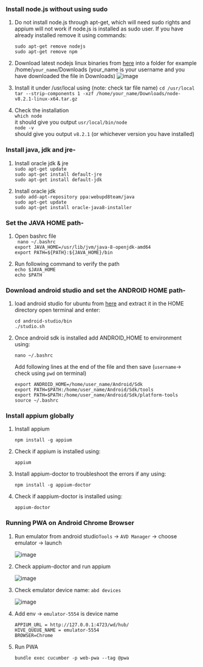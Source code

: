 ### Install node.js without using sudo
1. Do not install node.js through apt-get, which will need sudo rights and appium will not work if node.js is installed as sudo user. If you have already installed remove it using commands:

   `sudo apt-get remove nodejs`\
   `sudo apt-get remove npm`
2. Download latest nodejs linux binaries from [here](https://nodejs.org/download/release/latest/) 
                                              into a folder for example /home/`your_name`/Downloads (your_name is your username and you have downloaded the file in Downloads)
![image](https://user-images.githubusercontent.com/19463315/40552716-b71c3542-606a-11e8-911a-27403bdc008b.png)
                                              
3. Install it under /usr/local using (note: check tar file name)
  `cd /usr/local
 tar --strip-components 1 -xzf /home/your_name/Downloads/node-v8.2.1-linux-x64.tar.gz`
        
4. Check the installation\
  `which node`\
  it should give you output `usr/local/bin/node`\
  `node -v` \
should give you output `v8.2.1` (or whichever version you have installed)
                                      
### Install java, jdk and jre-
 1. Install oracle jdk  & jre\
    `sudo apt-get update`\
    `sudo apt-get install default-jre`\
    `sudo apt-get install default-jdk`
 
 2. Install oracle jdk\
    `sudo add-apt-repository ppa:webupd8team/java`\
    `sudo apt-get update`\
    `sudo apt-get install oracle-java8-installer`
 
### Set the JAVA HOME path-
 1. Open bashrc file\
   ` nano ~/.bashrc`\
   `export JAVA_HOME=/usr/lib/jvm/java-8-openjdk-amd64`\
   `export PATH=${PATH}:${JAVA_HOME}/bin`
 
 2. Run following command to verify the path\
    `echo $JAVA_HOME`\
    `echo $PATH`

### Download android studio and set the ANDROID HOME path-

1. load android studio for ubuntu from [here](https://developer.android.com/studio/) and extract it in the HOME directory
open terminal and enter:

    `cd android-studio/bin`\
    `./studio.sh`

2. Once android sdk is installed add ANDROID_HOME to environment using:

    `nano ~/.bashrc`
    
    Add following lines at the end of the file and then save (`username`-> check using `pwd` on terminal)
    
    `export ANDROID_HOME=/home/user_name/Android/Sdk`\
    `export PATH=$PATH:/home/user_name/Android/Sdk/tools`\
    `export PATH=$PATH:/home/user_name/Android/Sdk/platform-tools`\
    `source ~/.bashrc`
    
### Install appium globally
 1. Install appium
 
    `npm install -g appium`
 
 2. Check if appium is installed using:
   
     `appium`
   
 3. Install appium-doctor to troubleshoot the errors if any using:
  
    `npm install -g appium-doctor`
 
 4. Check if aappium-doctor is installed using:
  
    `appium-doctor`

### Running PWA on Android Chrome Browser
 1. Run emulator from android studio`Tools` -> `AVD Manager` -> choose emulator -> launch
 
    ![image](https://user-images.githubusercontent.com/19463315/40553728-c6c7b34c-606d-11e8-8633-b1504d205e7b.png)
 2. Check appium-doctor and run appium
 
    ![image](https://user-images.githubusercontent.com/19463315/40553824-053f85f0-606e-11e8-894b-83b891bac041.png)
 3. Check emulator device name: `abd devices`
 
    ![image](https://user-images.githubusercontent.com/19463315/40554291-758668d2-606f-11e8-8de7-d3afd66da3b3.png)
 4. Add env -> `emulator-5554` is device name
 
    `APPIUM_URL = http://127.0.0.1:4723/wd/hub/`\
    `HIVE_QUEUE_NAME = emulator-5554`\
    `BROWSER=Chrome`
 5. Run PWA
 
    `bundle exec cucumber -p web-pwa --tag @pwa`

